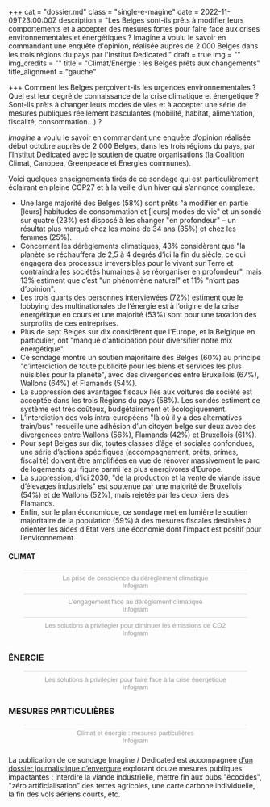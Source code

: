 +++
cat = "dossier.md"
class = "single-e-magine"
date = 2022-11-09T23:00:00Z
description = "Les Belges sont-ils prêts à modifier leurs comportements et à accepter des mesures fortes pour faire face aux crises environnementales et énergétiques ? Imagine a voulu le savoir en commandant une enquête d'opinion, réalisée auprès de 2 000 Belges dans les trois régions du pays par l'Institut Dedicated."
draft = true
img = ""
img_credits = ""
title = "Climat/Energie : les Belges prêts aux changements"
title_alignment = "gauche"

+++
Comment les Belges perçoivent-ils les urgences environnementales ? Quel est leur degré de connaissance de la crise climatique et énergétique ? Sont-ils prêts à changer leurs modes de vies et à accepter une série de mesures publiques réellement basculantes (mobilité, habitat, alimentation, fiscalité, consommation…) ? 

_Imagine_ a voulu le savoir en commandant une enquête d’opinion réalisée début octobre auprès de 2 000 Belges, dans les trois régions du pays, par l’Institut Dedicated avec le soutien de quatre organisations (la Coalition Climat, Canopea, Greenpeace et Energies communes).

Voici quelques enseignements tirés de ce sondage qui est particulièrement éclairant en pleine COP27 et à la veille d’un hiver qui s’annonce complexe.

* Une large majorité des Belges (58%) sont prêts "à modifier en partie \[leurs\] habitudes de consommation et \[leurs\] modes de vie" et un sondé sur quatre (23%) est disposé à les changer "en profondeur" – un résultat plus marqué chez les moins de 34 ans (35%) et chez les femmes (25%).
* Concernant les dérèglements climatiques, 43% considèrent que "la planète se réchauffera de 2,5 à 4 degrés d’ici la fin du siècle, ce qui engagera des processus irréversibles pour le vivant sur Terre et contraindra les sociétés humaines à se réorganiser en profondeur", mais 13% estiment que c’est "un phénomène naturel" et 11% "n’ont pas d’opinion".
* Les trois quarts des personnes interviewées (72%) estiment que le lobbying des multinationales de l’énergie est à l’origine de la crise énergétique en cours et une majorité (53%) sont pour une taxation des surprofits de ces entreprises.
* Plus de sept Belges sur dix considèrent que l’Europe, et la Belgique en particulier, ont "manqué d’anticipation pour diversifier notre mix énergétique".
* Ce sondage montre un soutien majoritaire des Belges (60%) au principe "d’interdiction de toute publicité pour les biens et services les plus nuisibles pour la planète", avec des divergences entre Bruxellois (67%), Wallons (64%) et Flamands (54%).
* La suppression des avantages fiscaux liés aux voitures de société est acceptée dans les trois Régions du pays (58%). Les sondés estiment ce système est très coûteux, budgétairement et écologiquement.
* L’interdiction des vols intra-européens "là où il y a des alternatives train/bus" recueille une adhésion d’un citoyen belge sur deux avec des divergences entre Wallons (56%), Flamands (42%) et Bruxellois (61%).
* Pour sept Belges sur dix, toutes classes d’âge et sociales confondues, une série d’actions spécifiques (accompagnement, prêts, primes, fiscalité) doivent être amplifiées en vue de rénover massivement le parc de logements qui figure parmi les plus énergivores d’Europe.
* La suppression, d’ici 2030, "de la production et la vente de viande issue d’élevages industriels" est soutenue par une majorité de Bruxellois (54%) et de Wallons (52%), mais rejetée par les deux tiers des Flamands.
* Enfin, sur le plan économique, ce sondage met en lumière le soutien majoritaire de la population (59%) à des mesures fiscales destinées à orienter les aides d’Etat vers une économie dont l’impact est positif pour l’environnement.

#### **CLIMAT**

<script id="infogram_0_b92912c4-5fc5-43dc-aed5-4e01591d9b4c" title="La prise de conscience du dérèglement climatique" src="[https://e.infogram.com/js/dist/embed.js?JqC](https://e.infogram.com/js/dist/embed.js?JqC "https://e.infogram.com/js/dist/embed.js?JqC")" type="text/javascript"></script><div style="padding:8px 0;font-family:Arial!important;font-size:13px!important;line-height:15px!important;text-align:center;border-top:1px solid #dadada;margin:0 30px"><a href="[https://infogram.com/b92912c4-5fc5-43dc-aed5-4e01591d9b4c](https://infogram.com/b92912c4-5fc5-43dc-aed5-4e01591d9b4c "https://infogram.com/b92912c4-5fc5-43dc-aed5-4e01591d9b4c")" style="color:#989898!important;text-decoration:none!important;" target="_blank">La prise de conscience du dérèglement climatique</a><br><a href="[https://infogram.com](https://infogram.com "https://infogram.com")" style="color:#989898!important;text-decoration:none!important;" target="_blank" rel="nofollow">Infogram</a></div>

<script id="infogram_0_63de749b-19cd-45d5-9272-145582080900" title="L'engagement face au dérèglement climatique" src="[https://e.infogram.com/js/dist/embed.js?Xii](https://e.infogram.com/js/dist/embed.js?Xii "https://e.infogram.com/js/dist/embed.js?Xii")" type="text/javascript"></script><div style="padding:8px 0;font-family:Arial!important;font-size:13px!important;line-height:15px!important;text-align:center;border-top:1px solid #dadada;margin:0 30px"><a href="[https://infogram.com/63de749b-19cd-45d5-9272-145582080900](https://infogram.com/63de749b-19cd-45d5-9272-145582080900 "https://infogram.com/63de749b-19cd-45d5-9272-145582080900")" style="color:#989898!important;text-decoration:none!important;" target="_blank">L'engagement face au dérèglement climatique</a><br><a href="[https://infogram.com](https://infogram.com "https://infogram.com")" style="color:#989898!important;text-decoration:none!important;" target="_blank" rel="nofollow">Infogram</a></div>

<script id="infogram_0_687804f0-ad32-497e-90aa-0b65b10ddba9" title="Les solutions à privilégier pour diminuer les émissions de CO2" src="[https://e.infogram.com/js/dist/embed.js?tQL](https://e.infogram.com/js/dist/embed.js?tQL "https://e.infogram.com/js/dist/embed.js?tQL")" type="text/javascript"></script><div style="padding:8px 0;font-family:Arial!important;font-size:13px!important;line-height:15px!important;text-align:center;border-top:1px solid #dadada;margin:0 30px"><a href="[https://infogram.com/687804f0-ad32-497e-90aa-0b65b10ddba9](https://infogram.com/687804f0-ad32-497e-90aa-0b65b10ddba9 "https://infogram.com/687804f0-ad32-497e-90aa-0b65b10ddba9")" style="color:#989898!important;text-decoration:none!important;" target="_blank">Les solutions à privilégier pour diminuer les émissions de CO2</a><br><a href="[https://infogram.com](https://infogram.com "https://infogram.com")" style="color:#989898!important;text-decoration:none!important;" target="_blank" rel="nofollow">Infogram</a></div>

### **ÉNERGIE**

<script id="infogram_0_761b341a-d99f-4421-8af7-7d6b0273d53c" title="Les solutions à privilégier pour faire face à la crise énergétique" src="[https://e.infogram.com/js/dist/embed.js?NDl](https://e.infogram.com/js/dist/embed.js?NDl "https://e.infogram.com/js/dist/embed.js?NDl")" type="text/javascript"></script><div style="padding:8px 0;font-family:Arial!important;font-size:13px!important;line-height:15px!important;text-align:center;border-top:1px solid #dadada;margin:0 30px"><a href="[https://infogram.com/761b341a-d99f-4421-8af7-7d6b0273d53c](https://infogram.com/761b341a-d99f-4421-8af7-7d6b0273d53c "https://infogram.com/761b341a-d99f-4421-8af7-7d6b0273d53c")" style="color:#989898!important;text-decoration:none!important;" target="_blank">Les solutions à privilégier pour faire face à la crise énergétique</a><br><a href="[https://infogram.com](https://infogram.com "https://infogram.com")" style="color:#989898!important;text-decoration:none!important;" target="_blank" rel="nofollow">Infogram</a></div>

### **MESURES PARTICULIÈRES**

<script id="infogram_0_2c9dd322-79ba-4cd5-aef2-348d473255f1" title="Climat et énergie : mesures particulières" src="[https://e.infogram.com/js/dist/embed.js?HbV](https://e.infogram.com/js/dist/embed.js?HbV "https://e.infogram.com/js/dist/embed.js?HbV")" type="text/javascript"></script><div style="padding:8px 0;font-family:Arial!important;font-size:13px!important;line-height:15px!important;text-align:center;border-top:1px solid #dadada;margin:0 30px"><a href="[https://infogram.com/2c9dd322-79ba-4cd5-aef2-348d473255f1](https://infogram.com/2c9dd322-79ba-4cd5-aef2-348d473255f1 "https://infogram.com/2c9dd322-79ba-4cd5-aef2-348d473255f1")" style="color:#989898!important;text-decoration:none!important;" target="_blank">Climat et énergie : mesures particulières</a><br><a href="[https://infogram.com](https://infogram.com "https://infogram.com")" style="color:#989898!important;text-decoration:none!important;" target="_blank" rel="nofollow">Infogram</a></div>

La publication de ce sondage Imagine / Dedicated est accompagnée [d’un dossier journalistique d’envergure](https://kiosque.imagine-magazine.com/) explorant douze mesures publiques impactantes : interdire la viande industrielle, mettre fin aux pubs "écocides", "zéro artificialisation" des terres agricoles, une carte carbone individuelle, la fin des vols aériens courts, etc.